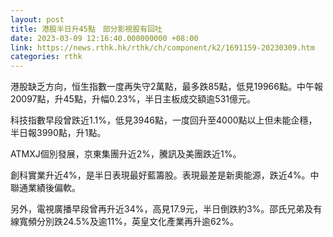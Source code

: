 ```yaml
---
layout: post
title: 港股半日升45點　部分影視股有回吐
date: 2023-03-09 12:16:40.000000000 +08:00
link: https://news.rthk.hk/rthk/ch/component/k2/1691159-20230309.htm
categories: rthk
---
```


港股缺乏方向，恒生指數一度再失守2萬點，最多跌85點，低見19966點。中午報20097點，升45點，升幅0.23%，半日主板成交額逾531億元。

科技指數早段曾跌近1.1%，低見3946點，一度回升至4000點以上但未能企穩，半日報3990點，升1點。

ATMXJ個別發展，京東集團升近2%，騰訊及美團跌近1%。

創科實業升近4%，是半日表現最好藍籌股。表現最差是新奧能源，跌近4%。中聯通業績後偏軟。

另外，電視廣播早段曾再升近34%，高見17.9元，半日倒跌約3%。邵氏兄弟及有線寬頻分別跌24.5%及逾11%，英皇文化產業再升逾62%。
